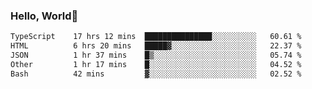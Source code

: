 
### Hello, World🐤

<!--START_SECTION:waka-->

```txt
TypeScript    17 hrs 12 mins  ███████████████░░░░░░░░░░   60.61 %
HTML          6 hrs 20 mins   █████▓░░░░░░░░░░░░░░░░░░░   22.37 %
JSON          1 hr 37 mins    █▒░░░░░░░░░░░░░░░░░░░░░░░   05.74 %
Other         1 hr 17 mins    █░░░░░░░░░░░░░░░░░░░░░░░░   04.52 %
Bash          42 mins         ▓░░░░░░░░░░░░░░░░░░░░░░░░   02.52 %
```

<!--END_SECTION:waka-->
